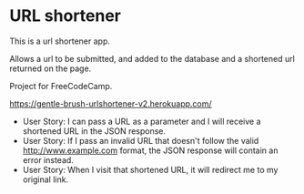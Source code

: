 # URL shortener

This is a url shortener app.

Allows a url to be submitted, and added to the database and a shortened url returned on the page.

Project for FreeCodeCamp.

https://gentle-brush-urlshortener-v2.herokuapp.com/

* User Story:  I can pass a URL as a parameter and I will receive a shortened URL in the JSON response.
* User Story: If I pass an invalid URL that doesn't follow the valid http://www.example.com format, the JSON response will contain an error instead.
* User Story: When I visit that shortened URL, it will redirect me to my original link.
